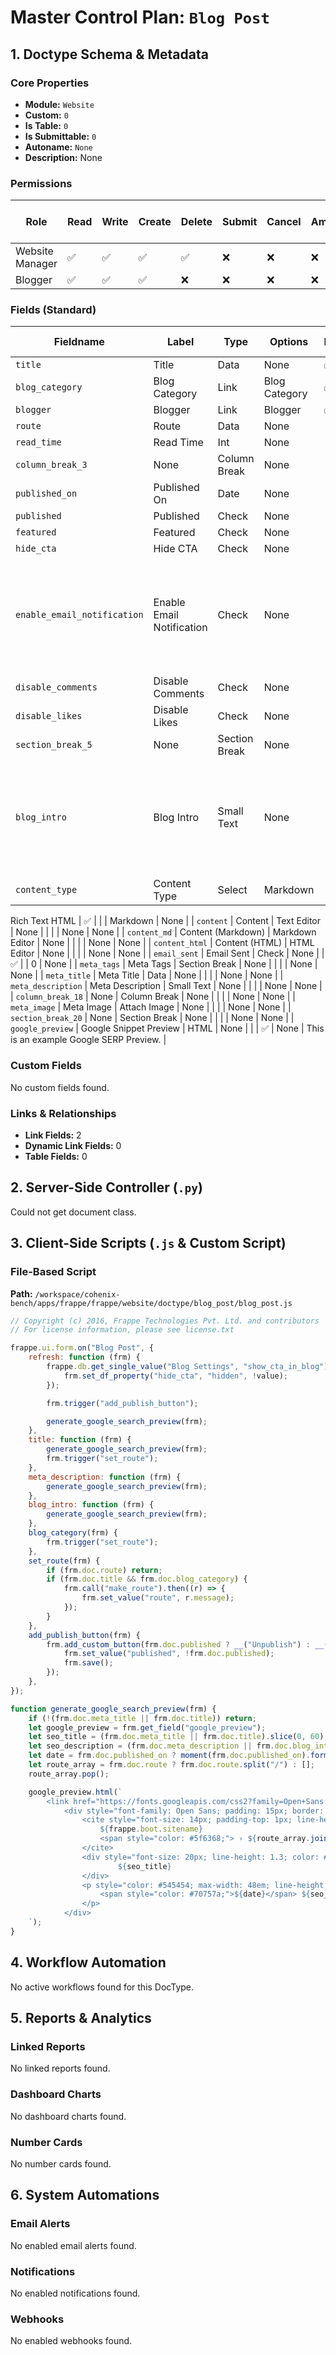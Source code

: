 # Master Control Plan: `Blog Post`

## 1. Doctype Schema & Metadata

### Core Properties
- **Module:** `Website`
- **Custom:** `0`
- **Is Table:** `0`
- **Is Submittable:** `0`
- **Autoname:** `None`
- **Description:** None

### Permissions
| Role | Read | Write | Create | Delete | Submit | Cancel | Amend | Report | Import | Export | Print | Email | Share | Set User Perms |
|---|---|---|---|---|---|---|---|---|---|---|---|---|---|---|
| Website Manager | ✅ | ✅ | ✅ | ✅ | ❌ | ❌ | ❌ | ✅ | ❌ | ❌ | ✅ | ✅ | ✅ | ❌ |
| Blogger | ✅ | ✅ | ✅ | ❌ | ❌ | ❌ | ❌ | ✅ | ❌ | ❌ | ✅ | ✅ | ✅ | ❌ |


### Fields (Standard)
| Fieldname | Label | Type | Options | Required | Hidden | Read Only | Default | Description |
|---|---|---|---|---|---|---|---|---|
| `title` | Title | Data | None | ✅ |  |  | None | None |
| `blog_category` | Blog Category | Link | Blog Category | ✅ |  |  | None | None |
| `blogger` | Blogger | Link | Blogger | ✅ |  |  | None | None |
| `route` | Route | Data | None |  |  |  | None | None |
| `read_time` | Read Time | Int | None |  | ✅ | ✅ | None | in minutes |
| `column_break_3` | None | Column Break | None |  |  |  | None | None |
| `published_on` | Published On | Date | None |  |  |  | None | None |
| `published` | Published | Check | None |  | ✅ |  | 0 | None |
| `featured` | Featured | Check | None |  |  |  | 0 | None |
| `hide_cta` | Hide CTA | Check | None |  | ✅ |  | 0 | None |
| `enable_email_notification` | Enable Email Notification | Check | None |  |  |  | 1 | Enable email notification for any comment or likes received on your Blog Post. |
| `disable_comments` | Disable Comments | Check | None |  |  |  | 0 | None |
| `disable_likes` | Disable Likes | Check | None |  |  |  | 0 | None |
| `section_break_5` | None | Section Break | None |  |  |  | None | None |
| `blog_intro` | Blog Intro | Small Text | None |  |  |  | None | Description for listing page, in plain text, only a couple of lines. (max 200 characters) |
| `content_type` | Content Type | Select | Markdown
Rich Text
HTML | ✅ |  |  | Markdown | None |
| `content` | Content | Text Editor | None |  |  |  | None | None |
| `content_md` | Content (Markdown) | Markdown Editor | None |  |  |  | None | None |
| `content_html` | Content (HTML) | HTML Editor | None |  |  |  | None | None |
| `email_sent` | Email Sent | Check | None |  | ✅ |  | 0 | None |
| `meta_tags` | Meta Tags | Section Break | None |  |  |  | None | None |
| `meta_title` | Meta Title | Data | None |  |  |  | None | None |
| `meta_description` | Meta Description | Small Text | None |  |  |  | None | None |
| `column_break_18` | None | Column Break | None |  |  |  | None | None |
| `meta_image` | Meta Image | Attach Image | None |  |  |  | None | None |
| `section_break_20` | None | Section Break | None |  |  |  | None | None |
| `google_preview` | Google Snippet Preview | HTML | None |  |  | ✅ | None | This is an example Google SERP Preview. |


### Custom Fields
No custom fields found.


### Links & Relationships
- **Link Fields:** 2
- **Dynamic Link Fields:** 0
- **Table Fields:** 0

## 2. Server-Side Controller (`.py`)
Could not get document class.


## 3. Client-Side Scripts (`.js` & Custom Script)
### File-Based Script
**Path:** `/workspace/cohenix-bench/apps/frappe/frappe/website/doctype/blog_post/blog_post.js`
```javascript
// Copyright (c) 2016, Frappe Technologies Pvt. Ltd. and contributors
// For license information, please see license.txt

frappe.ui.form.on("Blog Post", {
	refresh: function (frm) {
		frappe.db.get_single_value("Blog Settings", "show_cta_in_blog").then((value) => {
			frm.set_df_property("hide_cta", "hidden", !value);
		});

		frm.trigger("add_publish_button");

		generate_google_search_preview(frm);
	},
	title: function (frm) {
		generate_google_search_preview(frm);
		frm.trigger("set_route");
	},
	meta_description: function (frm) {
		generate_google_search_preview(frm);
	},
	blog_intro: function (frm) {
		generate_google_search_preview(frm);
	},
	blog_category(frm) {
		frm.trigger("set_route");
	},
	set_route(frm) {
		if (frm.doc.route) return;
		if (frm.doc.title && frm.doc.blog_category) {
			frm.call("make_route").then((r) => {
				frm.set_value("route", r.message);
			});
		}
	},
	add_publish_button(frm) {
		frm.add_custom_button(frm.doc.published ? __("Unpublish") : __("Publish"), () => {
			frm.set_value("published", !frm.doc.published);
			frm.save();
		});
	},
});

function generate_google_search_preview(frm) {
	if (!(frm.doc.meta_title || frm.doc.title)) return;
	let google_preview = frm.get_field("google_preview");
	let seo_title = (frm.doc.meta_title || frm.doc.title).slice(0, 60);
	let seo_description = (frm.doc.meta_description || frm.doc.blog_intro || "").slice(0, 160);
	let date = frm.doc.published_on ? moment(frm.doc.published_on).format("ll") + "-" : "";
	let route_array = frm.doc.route ? frm.doc.route.split("/") : [];
	route_array.pop();

	google_preview.html(`
		<link href="https://fonts.googleapis.com/css2?family=Open+Sans:wght@400&display=swap" rel="stylesheet">
			<div style="font-family: Open Sans; padding: 15px; border: 1px solid #d1d8dd !important; border-radius: 6px;">
				<cite style="font-size: 14px; padding-top: 1px; line-height: 1.3; color: #202124; font-style: normal;">
					${frappe.boot.sitename}
					<span style="color: #5f6368;"> › ${route_array.join(" › ")}</span>
				</cite>
				<div style="font-size: 20px; line-height: 1.3; color: #1a0dab; padding-top: 4px; margin-bottom: 3px;">
						${seo_title}
				</div>
				<p style="color: #545454; max-width: 48em; line-height: 1.58; font-size:14px;">
					<span style="color: #70757a;">${date}</span> ${seo_description}
				</p>
			</div>
	`);
}

```




## 4. Workflow Automation
No active workflows found for this DocType.


## 5. Reports & Analytics
### Linked Reports
No linked reports found.


### Dashboard Charts
No dashboard charts found.


### Number Cards
No number cards found.


## 6. System Automations
### Email Alerts
No enabled email alerts found.


### Notifications
No enabled notifications found.


### Webhooks
No enabled webhooks found.
